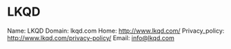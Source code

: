 
# LKQD

Name: LKQD
Domain: lkqd.com
Home: http://www.lkqd.com/
Privacy_policy: http://www.lkqd.com/privacy-policy/
Email: info@lkqd.com
